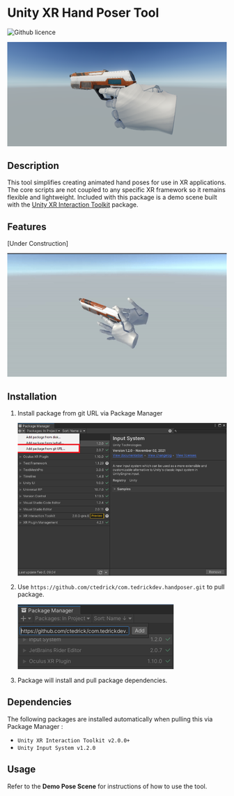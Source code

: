 # Unity XR Hand Poser Tool

![Github licence](http://img.shields.io/badge/license-MIT-blue.svg)

![Banner](Resources~/gun-pose.png)

## Description
This tool simplifies creating animated hand poses for use in XR applications. The core scripts are not coupled to any specific XR framework so it remains flexible and lightweight. Included with this package is a demo scene built with the [Unity XR Interaction Toolkit](https://docs.unity3d.com/Packages/com.unity.xr.interaction.toolkit@2.0/manual/index.html) package.

## Features

[Under Construction]

![Gun Hot Potato](Resources~/gun-pose.gif)

## Installation

1. Install package from git URL via Package Manager

    ![Package Manager Window](Resources~/Installation/packagemanager-git-url.png)

2. Use `https://github.com/ctedrick/com.tedrickdev.handposer.git` to pull package.

    ![Package Manager Repo](Resources~/Installation/packagemanager-repo.png)

3. Package will install and pull package dependencies.

## Dependencies
The following packages are installed automatically when pulling this via Package Manager :

* `Unity XR Interaction Toolkit v2.0.0+`
* `Unity Input System v1.2.0`

## Usage

Refer to the **Demo Pose Scene** for instructions of how to use the tool.

